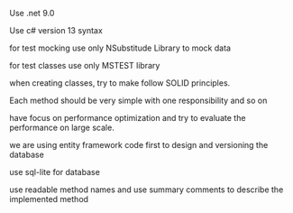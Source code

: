 Use .net 9.0

Use c# version 13 syntax

for test mocking use only NSubstitude Library to mock data

for test classes use only MSTEST library

when creating classes, try to make follow SOLID principles.

Each method should be very simple with one responsibility and so on

have focus on performance optimization and try to evaluate the performance on large scale.

we are using entity framework code first to design and versioning the database

use sql-lite for database

use readable method names and use summary comments to describe the implemented method